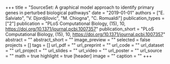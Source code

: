 +++
title = "SourceSet: A graphical model approach to identify primary genes in perturbed biological pathways"
date = "2019-01-01"
authors = ["E. Salviato", "V. Djordjilovic", "M. Chiogna", "C. Romualdi"]
publication_types = ["2"]
publication = "PLoS Computational Biology, (15), 10, https://doi.org/10.1371/journal.pcbi.1007357"
publication_short = "PLoS Computational Biology, (15), 10, https://doi.org/10.1371/journal.pcbi.1007357"
abstract = ""
abstract_short = ""
image_preview = ""
selected = false
projects = []
tags = []
url_pdf = ""
url_preprint = ""
url_code = ""
url_dataset = ""
url_project = ""
url_slides = ""
url_video = ""
url_poster = ""
url_source = ""
math = true
highlight = true
[header]
image = ""
caption = ""
+++
